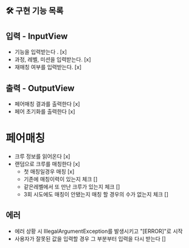 ## 🛠 구현 기능 목록

## 입력 - InputView
- 기능을 입력받는다 . [x]
- 과정, 레벨, 미션을 입력받는다. [x]
- 재매칭 여부를 입력받는다. [x]

## 출력 - OutputView
- 페어매칭 결과를 출력한다 [x]
- 페어 초기화를 출력한다 [x]

# 페어매칭
- 크루 정보를 읽어온다 [x]
- 랜덤으로 크루를 매칭한다 [x]
  - 첫 매칭일경우 매칭 [x]
  - 기존에 매칭이력이 있는지 체크 []
  - 같은레벨에서 또 만난 크루가 있는지 체크 []
  - 3회 시도에도 매칭이 안됐는지 매칭 할 경우의 수가 없는지 체크 []

## 에러
- 에러 상황 시 IllegalArgumentException를 발생시키고 "[ERROR]"로 시작
- 사용자가 잘못된 값을 입력할 경우 그 부분부터 입력을 다시 받는다 []